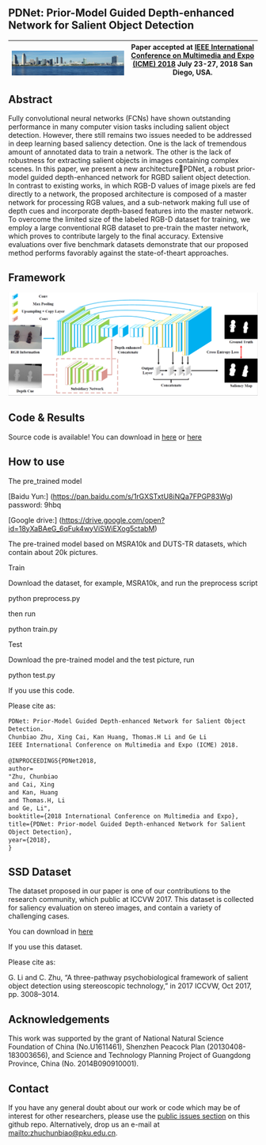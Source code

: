 ## PDNet: Prior-Model Guided Depth-enhanced Network for Salient Object Detection




|  ![ICME 2018 logo][logo-ICME] | Paper accepted at [IEEE International Conference on Multimedia and Expo (ICME) 2018](http://www.icme2018.org/) July 23-27, 2018 San Diego, USA. |
|:-:|---|

[logo-ICME]: https://github.com/ChunbiaoZhu/PDNet/blob/master/icme.png "ICME 2018 logo"




## Abstract

Fully convolutional neural networks (FCNs) have shown outstanding
performance in many computer vision tasks including
salient object detection. However, there still remains two
issues needed to be addressed in deep learning based saliency
detection. One is the lack of tremendous amount of annotated
data to train a network. The other is the lack of robustness
for extracting salient objects in images containing complex
scenes. In this paper, we present a new architecture􀀀PDNet, a
robust prior-model guided depth-enhanced network for RGBD
salient object detection. In contrast to existing works, in
which RGB-D values of image pixels are fed directly to a network,
the proposed architecture is composed of a master network
for processing RGB values, and a sub-network making
full use of depth cues and incorporate depth-based features
into the master network. To overcome the limited size of the
labeled RGB-D dataset for training, we employ a large conventional
RGB dataset to pre-train the master network, which
proves to contribute largely to the final accuracy. Extensive
evaluations over five benchmark datasets demonstrate that our
proposed method performs favorably against the state-of-theart
approaches.

 


## Framework
![QFramework saliency detection](https://github.com/ChunbiaoZhu/PDNet/blob/master/framework.png)


## Code & Results

Source code is available! You can download in [here](https://github.com/ChunbiaoZhu/PDNet/blob/master/PDNet-master.zip) or [here](https://github.com/cai199626/PDNet) 

## How to use 

The pre_trained model

[Baidu Yun:] (https://pan.baidu.com/s/1rGXSTxtU8iNQa7FPGP83Wg) password: 9hbq

[Google drive:] (https://drive.google.com/open?id=18yXaBAeG_6qFuk4wyViSWiEXog5ctabM)

The pre-trained model based on MSRA10k and DUTS-TR datasets, which contain about 20k pictures.

Train

Download the dataset, for example, MSRA10k, and run the preprocess script

python preprocess.py 

then run

python train.py

Test

Download the pre-trained model and the test picture, run

python test.py


If you use this code.

Please cite as:

    PDNet: Prior-Model Guided Depth-enhanced Network for Salient Object Detection.
    Chunbiao Zhu, Xing Cai, Kan Huang, Thomas.H Li and Ge Li
    IEEE International Conference on Multimedia and Expo (ICME) 2018.

    @INPROCEEDINGS{PDNet2018,
    author=
    "Zhu, Chunbiao
    and Cai, Xing
    and Kan, Huang
    and Thomas.H, Li
    and Ge, Li",
    booktitle={2018 International Conference on Multimedia and Expo},
    title={PDNet: Prior-model Guided Depth-enhanced Network for Salient Object Detection},
    year={2018},
    }

## SSD Dataset
The dataset proposed in our paper is one of our contributions to the research community, which public at ICCVW 2017. This dataset is collected for saliency evaluation on stereo images, and contain a variety of challenging cases.

You can download in [here](https://github.com/ChunbiaoZhu/TPPF)

If you use this dataset.

Please cite as:

G. Li and C. Zhu, “A three-pathway psychobiological
framework of salient object detection using stereoscopic
technology,” in 2017 ICCVW, Oct 2017, pp. 3008–3014.


## Acknowledgements

This work was supported by the grant of National Natural Science Foundation of China (No.U1611461), Shenzhen Peacock Plan (20130408-183003656), and Science and Technology Planning Project of Guangdong Province, China (No. 2014B090910001).


## Contact

If you have any general doubt about our work or code which may be of interest for other researchers, please use the [public issues section](https://github.com/ChunbiaoZhu/PDNet/issues) on this github repo. Alternatively, drop us an e-mail at <mailto:zhuchunbiao@pku.edu.cn>.


